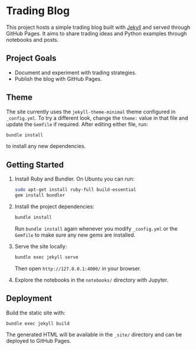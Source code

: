 # Trading Blog

This project hosts a simple trading blog built with [Jekyll](https://jekyllrb.com/) and served through GitHub Pages. It aims to share trading ideas and Python examples through notebooks and posts.

## Project Goals

- Document and experiment with trading strategies.
- Publish the blog with GitHub Pages.

## Theme

The site currently uses the `jekyll-theme-minimal` theme configured in
`_config.yml`. To try a different look, change the `theme:` value in that file
and update the `Gemfile` if required. After editing either file, run:

```bash
bundle install
```

to install any new dependencies.

## Getting Started

1. Install Ruby and Bundler. On Ubuntu you can run:

   ```bash
   sudo apt-get install ruby-full build-essential
   gem install bundler
   ```

2. Install the project dependencies:

   ```bash
   bundle install
   ```

   Run `bundle install` again whenever you modify `_config.yml` or the
   `Gemfile` to make sure any new gems are installed.

3. Serve the site locally:

   ```bash
   bundle exec jekyll serve
   ```

   Then open `http://127.0.0.1:4000/` in your browser.

4. Explore the notebooks in the `notebooks/` directory with Jupyter.

## Deployment

Build the static site with:

```bash
bundle exec jekyll build
```

The generated HTML will be available in the `_site/` directory and can be deployed to GitHub Pages.
